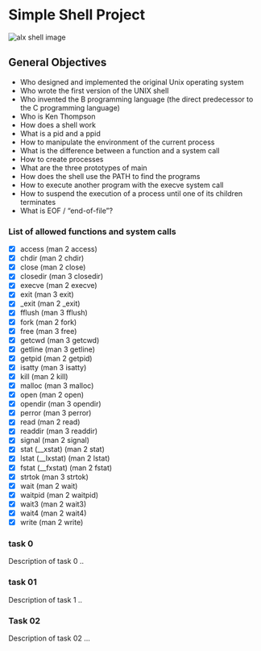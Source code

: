 # Simple Shell Project
<img src="https://s3.amazonaws.com/intranet-projects-files/holbertonschool-low_level_programming/235/shell.jpeg" alt="alx shell image" />

## General Objectives
- Who designed and implemented the original Unix operating system
- Who wrote the first version of the UNIX shell
- Who invented the B programming language (the direct predecessor to the C programming language)
- Who is Ken Thompson
- How does a shell work
- What is a pid and a ppid
- How to manipulate the environment of the current process
- What is the difference between a function and a system call
- How to create processes
- What are the three prototypes of main
- How does the shell use the PATH to find the programs
- How to execute another program with the execve system call
- How to suspend the execution of a process until one of its children terminates
- What is EOF / “end-of-file”?

### List of allowed functions and system calls
- [x] access (man 2 access)
- [x] chdir (man 2 chdir)
- [x] close (man 2 close)
- [x] closedir (man 3 closedir)
- [x] execve (man 2 execve)
- [x] exit (man 3 exit)
- [x] _exit (man 2 _exit)
- [x] fflush (man 3 fflush)
- [x] fork (man 2 fork)
- [x] free (man 3 free)
- [x] getcwd (man 3 getcwd)
- [x] getline (man 3 getline)
- [x] getpid (man 2 getpid)
- [x] isatty (man 3 isatty)
- [x] kill (man 2 kill)
- [x] malloc (man 3 malloc)
- [x] open (man 2 open)
- [x] opendir (man 3 opendir)
- [x] perror (man 3 perror)
- [x] read (man 2 read)
- [x] readdir (man 3 readdir)
- [x] signal (man 2 signal)
- [x] stat (__xstat) (man 2 stat)
- [x] lstat (__lxstat) (man 2 lstat)
- [x] fstat (__fxstat) (man 2 fstat)
- [x] strtok (man 3 strtok)
- [x] wait (man 2 wait)
- [x] waitpid (man 2 waitpid)
- [x] wait3 (man 2 wait3)
- [x] wait4 (man 2 wait4)
- [x] write (man 2 write)

### task 0
Description of task 0 ..

### task 01
Description of task 1 ..

### Task 02 
Description of task 02 ...
